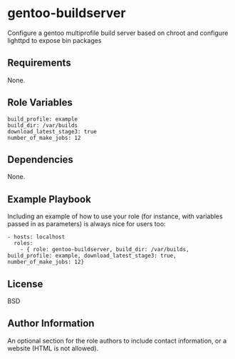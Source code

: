 gentoo-buildserver
=========

Configure a gentoo multiprofile build server based on chroot and configure lighttpd to expose bin packages

Requirements
------------

None.

Role Variables
--------------

    build_profile: example
    build_dir: /var/builds
    download_latest_stage3: true
    number_of_make_jobs: 12

Dependencies
------------

None.

Example Playbook
----------------

Including an example of how to use your role (for instance, with variables passed in as parameters) is always nice for users too:

    - hosts: localhost
      roles:
        - { role: gentoo-buildserver, build_dir: /var/builds, build_profile: example, download_latest_stage3: true, number_of_make_jobs: 12}

License
-------

BSD

Author Information
------------------

An optional section for the role authors to include contact information, or a website (HTML is not allowed).
